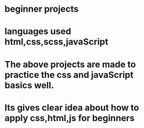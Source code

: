 # beginner projects
# languages used html,css,scss,javaScript
# The above projects are made to practice the css and javaScript basics well.
# Its gives clear idea about how to apply css,html,js for beginners
